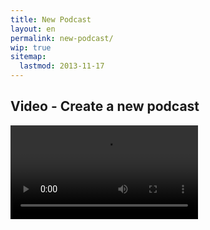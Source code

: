 ```yaml
---
title: New Podcast
layout: en
permalink: new-podcast/
wip: true
sitemap:
  lastmod: 2013-11-17
---
```


## Video - Create a new podcast

<video controls>
  <source src="https://dl.dropboxusercontent.com/u/314978/Podigee%20-%20Create%20a%20podcast%20in%202%20minutes.mp4">
  <source src="https://dl.dropboxusercontent.com/u/314978/podigee-docs/Podigee%20-%20Create%20a%20podcast%20in%202%20minutes.webm">
</video>

